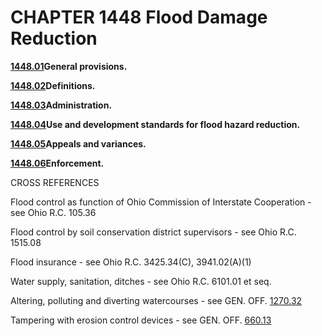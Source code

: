 CHAPTER 1448 Flood Damage Reduction
===================================

[**1448.01**](576787ff.html)**General provisions.**

[**1448.02**](579430aa.html)**Definitions.**

[**1448.03**](57d2ab80.html)**Administration.**

[**1448.04**](58253716.html)**Use and development standards for flood
hazard reduction.**

[**1448.05**](586aa3ab.html)**Appeals and variances.**

[**1448.06**](58a06e23.html)**Enforcement.**

CROSS REFERENCES

Flood control as function of Ohio Commission of Interstate Cooperation -
see Ohio R.C. 105.36

Flood control by soil conservation district supervisors - see Ohio R.C.
1515.08

Flood insurance - see Ohio R.C. 3425.34(C), 3941.02(A)(1)

Water supply, sanitation, ditches - see Ohio R.C. 6101.01 et seq.

Altering, polluting and diverting watercourses - see GEN. OFF.
[1270.32](3591ce06.html)

Tampering with erosion control devices - see GEN. OFF.
[660.13](35e328f0.html)

